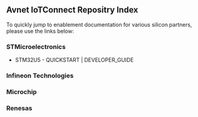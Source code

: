 ## Avnet IoTConnect Repositry Index
To quickly jump to enablement documentation for various silicon partners, please use the links below:

### STMicroelectronics
* STM32U5 - QUICKSTART | DEVELOPER_GUIDE

### Infineon Technologies

### Microchip

### Renesas
